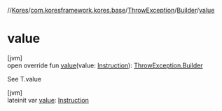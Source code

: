 //[Kores](../../../../index.md)/[com.koresframework.kores.base](../../index.md)/[ThrowException](../index.md)/[Builder](index.md)/[value](value.md)

# value

[jvm]\
open override fun [value](value.md)(value: [Instruction](../../../com.koresframework.kores/-instruction/index.md)): [ThrowException.Builder](index.md)

See T.value

[jvm]\
lateinit var [value](value.md): [Instruction](../../../com.koresframework.kores/-instruction/index.md)
